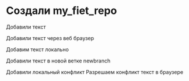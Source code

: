 ﻿# Cоздали my_fiet_repo

Добавили текст 

Добавили текст через веб браузер


Добавим текст локально 

Добавили текст в новой ветке newbranch

Добавили локальный  конфликт
Разрешаем конфликт текст в браузере
